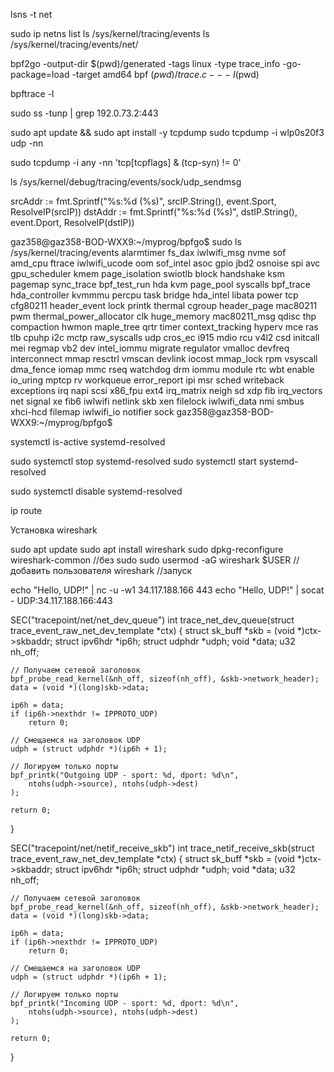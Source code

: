 lsns -t net


sudo ip netns list
ls /sys/kernel/tracing/events
ls /sys/kernel/tracing/events/net/




bpf2go -output-dir $(pwd)/generated -tags linux -type trace_info -go-package=load -target amd64 bpf $(pwd)/trace.c -- -I$(pwd)

bpftrace -l

sudo ss -tunp | grep 192.0.73.2:443


sudo apt update && sudo apt install -y tcpdump
sudo tcpdump -i wlp0s20f3 udp -nn

sudo tcpdump -i any -nn 'tcp[tcpflags] & (tcp-syn) != 0'

ls /sys/kernel/debug/tracing/events/sock/udp_sendmsg


srcAddr := fmt.Sprintf("%s:%d (%s)", srcIP.String(), event.Sport, ResolveIP(srcIP))
dstAddr := fmt.Sprintf("%s:%d (%s)", dstIP.String(), event.Dport, ResolveIP(dstIP))


gaz358@gaz358-BOD-WXX9:~/myprog/bpfgo$ sudo ls /sys/kernel/tracing/events
alarmtimer        fs_dax          iwlwifi_msg    nvme            sof
amd_cpu           ftrace          iwlwifi_ucode  oom             sof_intel
asoc              gpio            jbd2           osnoise         spi
avc               gpu_scheduler   kmem           page_isolation  swiotlb
block             handshake       ksm            pagemap         sync_trace
bpf_test_run      hda             kvm            page_pool       syscalls
bpf_trace         hda_controller  kvmmmu         percpu          task
bridge            hda_intel       libata         power           tcp
cfg80211          header_event    lock           printk          thermal
cgroup            header_page     mac80211       pwm             thermal_power_allocator
clk               huge_memory     mac80211_msg   qdisc           thp
compaction        hwmon           maple_tree     qrtr            timer
context_tracking  hyperv          mce            ras             tlb
cpuhp             i2c             mctp           raw_syscalls    udp
cros_ec           i915            mdio           rcu             v4l2
csd               initcall        mei            regmap          vb2
dev               intel_iommu     migrate        regulator       vmalloc
devfreq           interconnect    mmap           resctrl         vmscan
devlink           iocost          mmap_lock      rpm             vsyscall
dma_fence         iomap           mmc            rseq            watchdog
drm               iommu           module         rtc             wbt
enable            io_uring        mptcp          rv              workqueue
error_report      ipi             msr            sched           writeback
exceptions        irq             napi           scsi            x86_fpu
ext4              irq_matrix      neigh          sd              xdp
fib               irq_vectors     net            signal          xe
fib6              iwlwifi         netlink        skb             xen
filelock          iwlwifi_data    nmi            smbus           xhci-hcd
filemap           iwlwifi_io      notifier       sock
gaz358@gaz358-BOD-WXX9:~/myprog/bpfgo$ 


systemctl is-active systemd-resolved

sudo systemctl stop systemd-resolved
sudo systemctl start systemd-resolved

sudo systemctl disable systemd-resolved

ip route

Установка wireshark

sudo apt update
sudo apt install wireshark
sudo dpkg-reconfigure wireshark-common //без sudo
sudo usermod -aG wireshark $USER //добавить пользователя
wireshark //запуск

echo "Hello, UDP!" | nc -u -w1 34.117.188.166 443
echo "Hello, UDP!" | socat - UDP:34.117.188.166:443


SEC("tracepoint/net/net_dev_queue")
int trace_net_dev_queue(struct trace_event_raw_net_dev_template *ctx) {
    struct sk_buff *skb = (void *)ctx->skbaddr;
    struct ipv6hdr *ip6h;
    struct udphdr *udph;
    void *data;
    u32 nh_off;

    // Получаем сетевой заголовок
    bpf_probe_read_kernel(&nh_off, sizeof(nh_off), &skb->network_header);
    data = (void *)(long)skb->data;

    ip6h = data;
    if (ip6h->nexthdr != IPPROTO_UDP)
        return 0;

    // Смещаемся на заголовок UDP
    udph = (struct udphdr *)(ip6h + 1);

    // Логируем только порты
    bpf_printk("Outgoing UDP - sport: %d, dport: %d\n",
        ntohs(udph->source), ntohs(udph->dest)
    );

    return 0;
}

SEC("tracepoint/net/netif_receive_skb")
int trace_netif_receive_skb(struct trace_event_raw_net_dev_template *ctx) {
    struct sk_buff *skb = (void *)ctx->skbaddr;
    struct ipv6hdr *ip6h;
    struct udphdr *udph;
    void *data;
    u32 nh_off;

    // Получаем сетевой заголовок
    bpf_probe_read_kernel(&nh_off, sizeof(nh_off), &skb->network_header);
    data = (void *)(long)skb->data;

    ip6h = data;
    if (ip6h->nexthdr != IPPROTO_UDP)
        return 0;

    // Смещаемся на заголовок UDP
    udph = (struct udphdr *)(ip6h + 1);

    // Логируем только порты
    bpf_printk("Incoming UDP - sport: %d, dport: %d\n",
        ntohs(udph->source), ntohs(udph->dest)
    );

    return 0;
}




